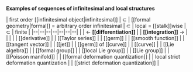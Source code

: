 
**Examples of sequences of infinitesimal and local structures**

| first order [[infinitesimal object|infinitesimal]]  |  $\subset$ | [[formal geometry|formal]] = arbitrary order infinitesimal | $\subset$ |  local = [[stalk]]wise | $\subset$ | finite  |
|--|--|--|--|--|--|--|
|  | $\leftarrow$ **[[differentiation]]** |  | **[[integration]]** $\to$  |  |  | |
| [[derivative]] | |  [[Taylor series]] | | [[germ]] | | [[smooth function]] | 
| [[tangent vector]] | | [[jet]] | | [[germ]] of [[curve]] | | [[curve]] | 
| [[Lie algebra]] |  | [[formal group]] |  |  [[local Lie group]] | | [[Lie group]] | 
| [[Poisson manifold]] |  | [[formal deformation quantization]] | | local strict deformation quantization | | [[strict deformation quantization]] |
